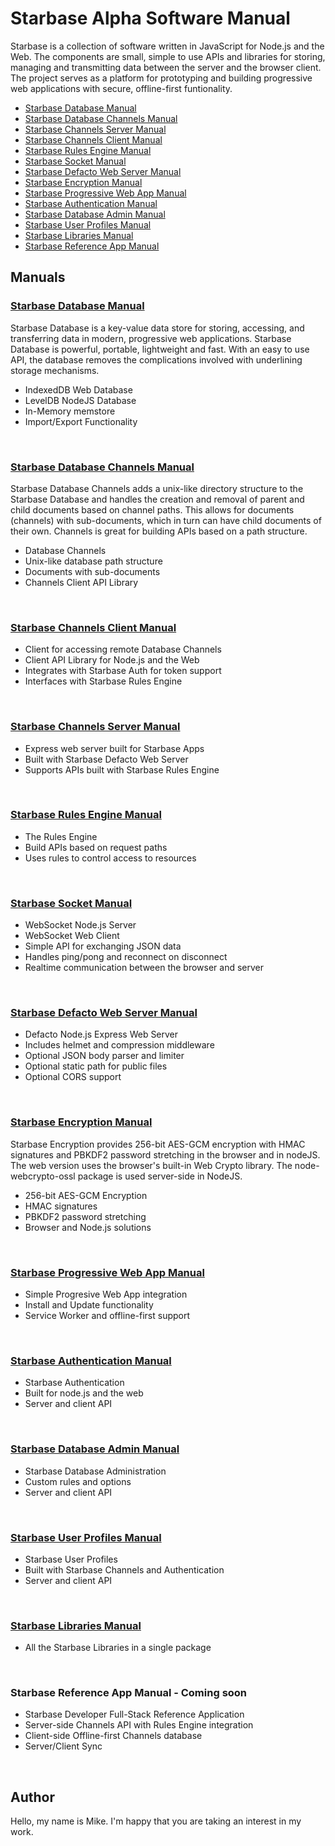 # Starbase Alpha Software Manual

Starbase is a collection of software written in JavaScript for Node.js and the Web. The components are small, simple to use APIs and libraries for storing, managing and transmitting data between the server and the browser client. The project serves as a platform for prototyping and building progressive web applications with secure, offline-first funtionality.

- [Starbase Database Manual](#Database)
- [Starbase Database Channels Manual](#Channels)
- [Starbase Channels Server Manual](#Server)
- [Starbase Channels Client Manual](#Client)
- [Starbase Rules Engine Manual](#TheRules)
- [Starbase Socket Manual](#Socket)
- [Starbase Defacto Web Server Manual](#Defacto)
- [Starbase Encryption Manual](#Encryption)
- [Starbase Progressive Web App Manual](#PWA)
- [Starbase Authentication Manual](#Auth)
- [Starbase Database Admin Manual](#Admin)
- [Starbase User Profiles Manual](#Profiles)
- [Starbase Libraries Manual](#Starbase)
- [Starbase Reference App Manual](#App)


## Manuals

<a name="Database"></a>
### [Starbase Database Manual](https://github.com/StarbaseAlpha/Database)

Starbase Database is a key-value data store for storing, accessing, and transferring data in modern, progressive web applications. Starbase Database is powerful, portable, lightweight and fast. With an easy to use API, the database removes the complications involved with underlining storage mechanisms.

 - IndexedDB Web Database
 - LevelDB NodeJS Database
 - In-Memory memstore
 - Import/Export Functionality
<br>


<a name="Channels"></a>
### [Starbase Database Channels Manual](https://github.com/StarbaseAlpha/Channels)

Starbase Database Channels adds a unix-like directory structure to the Starbase Database and handles the creation and removal of parent and child documents based on channel paths. This allows for documents (channels) with sub-documents, which in turn can have child documents of their own. Channels is great for building APIs based on a path structure.

- Database Channels
- Unix-like database path structure
- Documents with sub-documents
- Channels Client API Library
<br>

<a name="Client"></a>
### [Starbase Channels Client Manual](https://github.com/StarbaseAlpha/Client)

- Client for accessing remote Database Channels
- Client API Library for Node.js and the Web
- Integrates with Starbase Auth for token support
- Interfaces with Starbase Rules Engine
<br>


<a name="Server"></a>
### [Starbase Channels Server Manual](https://github.com/StarbaseAlpha/Server)

- Express web server built for Starbase Apps
- Built with Starbase Defacto Web Server
- Supports APIs built with Starbase Rules Engine
<br>


<a name="TheRules"></a>
### [Starbase Rules Engine Manual](https://github.com/StarbaseAlpha/TheRules)

- The Rules Engine
- Build APIs based on request paths
- Uses rules to control access to resources
<br>


<a name="Socket"></a>
### [Starbase Socket Manual](https://github.com/StarbaseAlpha/Socket)

- WebSocket Node.js Server
- WebSocket Web Client
- Simple API for exchanging JSON data
- Handles ping/pong and reconnect on disconnect
- Realtime communication between the browser and server
<br>


<a name="Defacto"></a>
### [Starbase Defacto Web Server Manual](https://github.com/StarbaseAlpha/Defacto)

- Defacto Node.js Express Web Server
- Includes helmet and compression middleware
- Optional JSON body parser and limiter
- Optional static path for public files
- Optional CORS support
<br>


<a name="Encryption"></a>
### [Starbase Encryption Manual](https://github.com/StarbaseAlpha/Encryption)

Starbase Encryption provides 256-bit AES-GCM encryption with HMAC signatures and PBKDF2 password stretching in the browser and in nodeJS. The web version uses the browser's built-in Web Crypto library. The node-webcrypto-ossl package is used server-side in NodeJS.

- 256-bit AES-GCM Encryption
- HMAC signatures
- PBKDF2 password stretching
- Browser and Node.js solutions
<br>


<a name="PWA"></a>
### [Starbase Progressive Web App Manual](https://github.com/StarbaseAlpha/PWA)

- Simple Progresive Web App integration
- Install and Update functionality
- Service Worker and offline-first support
<br>


<a name="Auth"></a>
### [Starbase Authentication Manual](https://github.com/StarbaseAlpha/Auth)

- Starbase Authentication
- Built for node.js and the web
- Server and client API
<br>


<a name="Admin"></a>
### [Starbase Database Admin Manual](https://github.com/StarbaseAlpha/Admin)

- Starbase Database Administration
- Custom rules and options
- Server and client API
<br>


<a name="Profiles"></a>
### [Starbase User Profiles Manual](https://github.com/StarbaseAlpha/Profiles)

- Starbase User Profiles
- Built with Starbase Channels and Authentication
- Server and client API
<br>


<a name="Starbase"></a>
### [Starbase Libraries Manual](https://github.com/StarbaseAlpha/Starbase)

- All the Starbase Libraries in a single package
<br>


<a name="App"></a>
### Starbase Reference App Manual - Coming soon

- Starbase Developer Full-Stack Reference Application
- Server-side Channels API with Rules Engine integration
- Client-side Offline-first Channels database
- Server/Client Sync
<br>


## Author
Hello, my name is Mike. I'm happy that you are taking an interest in my work.
